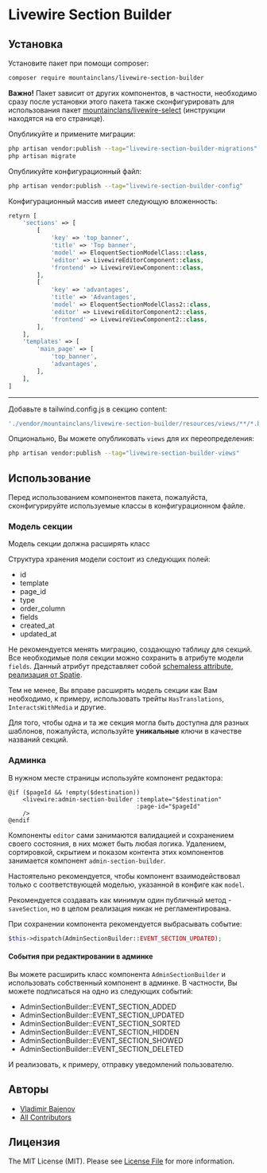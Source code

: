 # Livewire Section Builder

## Установка

Установите пакет при помощи composer:

```bash
composer require mountainclans/livewire-section-builder
```

**Важно!** Пакет зависит от других компонентов, в частности, необходимо сразу после установки этого пакета также сконфигурировать для использования пакет [mountainclans/livewire-select](https://github.com/mountainclans/livewire-select) (инструкции находятся на его странице).

Опубликуйте и примените миграции:

```bash
php artisan vendor:publish --tag="livewire-section-builder-migrations"
php artisan migrate
```

Опубликуйте конфигурационный файл:

```bash
php artisan vendor:publish --tag="livewire-section-builder-config"
```

Конфигурационный массив имеет следующую вложенность:
```php
retyrn [
    'sections' => [
        [
            'key' => 'top_banner',
            'title' => 'Top banner',
            'model' => EloquentSectionModelClass::class,
            'editor' => LivewireEditorComponent::class,
            'frontend' => LivewireViewComponent::class,
        ],
        [
            'key' => 'advantages',
            'title' => 'Advantages',
            'model' => EloquentSectionModelClass2::class,
            'editor' => LivewireEditorComponent2::class,
            'frontend' => LivewireViewComponent2::class,
        ],
    ],
    'templates' => [
        'main_page' => [
            'top_banner',
            'advantages',
        ],
    ],
]
```

---

Добавьте в tailwind.config.js в секцию content:

```js
'./vendor/mountainclans/livewire-section-builder/resources/views/**/*.blade.php'
```

Опционально, Вы можете опубликовать `views` для их переопределения:

```bash
php artisan vendor:publish --tag="livewire-section-builder-views"
```

## Использование

Перед использованием компонентов пакета, пожалуйста, сконфигурируйте используемые классы в конфигурационном файле.

### Модель секции
Модель секции должна расширять класс

Структура хранения модели состоит из следующих полей:
- id
- template
- page_id
- type
- order_column
- fields
- created_at
- updated_at

Не рекомендуется менять миграцию, создающую таблицу для секций. Все необходимые поля секции можно сохранить в атрибуте модели `fields`. Данный атрибут представляет собой [schemaless attribute, реализация от Spatie](https://github.com/spatie/laravel-schemaless-attributes).

Тем не менее, Вы вправе расширять модель секции как Вам необходимо, к примеру, использовать трейты `HasTranslations`, `InteractsWithMedia` и другие.

Для того, чтобы одна и та же секция могла быть доступна для разных шаблонов, пожалуйста, используйте **уникальные** ключи в качестве названий секций.

### Админка
В нужном месте страницы используйте компонент редактора:

```bladehtml
@if ($pageId && !empty($destination))
    <livewire:admin-section-builder :template="$destination" 
                                    :page-id="$pageId"
    />
@endif
```

Компоненты `editor` сами занимаются валидацией и сохранением своего состояния, в них может быть любая логика. Удалением, сортировкой, скрытием и показом контента этих компонентов занимается компонент `admin-section-builder`. 

Настоятельно рекомендуется, чтобы компонент взаимодействовал только с соответствующей моделью, указанной в конфиге как `model`.

Рекомендуется создавать как минимум один публичный метод - `saveSection`, но в целом реализация никак не регламентирована.

При сохранении компонента рекомендуется выбрасывать событие:

```php
$this->dispatch(AdminSectionBuilder::EVENT_SECTION_UPDATED);
```

#### События при редактировании в админке

Вы можете расширить класс компонента `AdminSectionBuilder` и использовать собственный компонент в админке. В частности, Вы можете подписаться на одно из следующих событий:

-  AdminSectionBuilder::EVENT_SECTION_ADDED
-  AdminSectionBuilder::EVENT_SECTION_UPDATED
-  AdminSectionBuilder::EVENT_SECTION_SORTED
-  AdminSectionBuilder::EVENT_SECTION_HIDDEN
-  AdminSectionBuilder::EVENT_SECTION_SHOWED
-  AdminSectionBuilder::EVENT_SECTION_DELETED

И реализовать, к примеру, отправку уведомлений пользователю.

## Авторы

- [Vladimir Bajenov](https://github.com/mountainclans)
- [All Contributors](../../contributors)

## Лицензия

The MIT License (MIT). Please see [License File](LICENSE.md) for more information.
